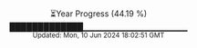 <p align="center">
⏳Year Progress (44.19 %)<br>
█████████████▁▁▁▁▁▁▁▁▁▁▁▁▁▁▁▁▁ <br>
<sub>Updated: Mon, 10 Jun 2024 18:02:51 GMT</sub>
</p>

